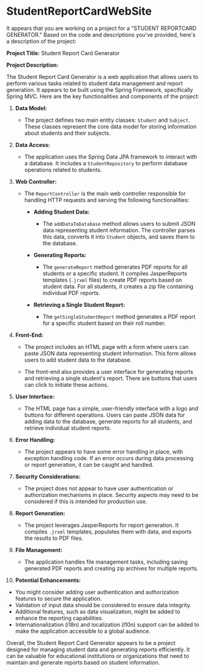 # StudentReportCardWebSite
It appears that you are working on a project for a "STUDENT REPORTCARD GENERATOR." Based on the code and descriptions you've provided, here's a description of the project:

**Project Title:** Student Report Card Generator

**Project Description:**

The Student Report Card Generator is a web application that allows users to perform various tasks related to student data management and report generation. It appears to be built using the Spring Framework, specifically Spring MVC. Here are the key functionalities and components of the project:

1. **Data Model:**
   - The project defines two main entity classes: `Student` and `Subject`. These classes represent the core data model for storing information about students and their subjects.

2. **Data Access:**
   - The application uses the Spring Data JPA framework to interact with a database. It includes a `StudentRepository` to perform database operations related to students.

3. **Web Controller:**
   - The `ReportController` is the main web controller responsible for handling HTTP requests and serving the following functionalities:

      - **Adding Student Data:**
        - The `addDataToDatabase` method allows users to submit JSON data representing student information. The controller parses this data, converts it into `Student` objects, and saves them to the database.

      - **Generating Reports:**
        - The `generateReport` method generates PDF reports for all students or a specific student. It compiles JasperReports templates (`.jrxml` files) to create PDF reports based on student data. For all students, it creates a zip file containing individual PDF reports.

      - **Retrieving a Single Student Report:**
        - The `getSingleStudentReport` method generates a PDF report for a specific student based on their roll number.

4. **Front-End:**
   - The project includes an HTML page with a form where users can paste JSON data representing student information. This form allows users to add student data to the database.

   - The front-end also provides a user interface for generating reports and retrieving a single student's report. There are buttons that users can click to initiate these actions.

5. **User Interface:**
   - The HTML page has a simple, user-friendly interface with a logo and buttons for different operations. Users can paste JSON data for adding data to the database, generate reports for all students, and retrieve individual student reports.

6. **Error Handling:**
   - The project appears to have some error handling in place, with exception handling code. If an error occurs during data processing or report generation, it can be caught and handled.

7. **Security Considerations:**
   - The project does not appear to have user authentication or authorization mechanisms in place. Security aspects may need to be considered if this is intended for production use.

8. **Report Generation:**
   - The project leverages JasperReports for report generation. It compiles `.jrxml` templates, populates them with data, and exports the results to PDF files.

9. **File Management:**
   - The application handles file management tasks, including saving generated PDF reports and creating zip archives for multiple reports.

10. **Potential Enhancements:**
   - You might consider adding user authentication and authorization features to secure the application.
   - Validation of input data should be considered to ensure data integrity.
   - Additional features, such as data visualization, might be added to enhance the reporting capabilities.
   - Internationalization (i18n) and localization (l10n) support can be added to make the application accessible to a global audience.

Overall, the Student Report Card Generator appears to be a project designed for managing student data and generating reports efficiently. It can be valuable for educational institutions or organizations that need to maintain and generate reports based on student information.
